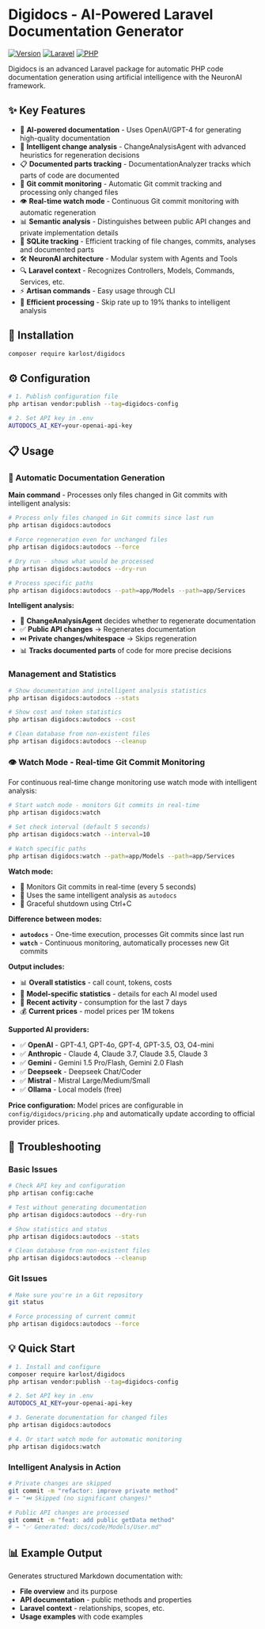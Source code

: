 # Digidocs - AI-Powered Laravel Documentation Generator

[![Version](https://img.shields.io/badge/version-1.3.1-blue.svg)](https://github.com/karlost/digidocs)
[![Laravel](https://img.shields.io/badge/Laravel-10%2B-red.svg)](https://laravel.com)
[![PHP](https://img.shields.io/badge/PHP-8.2%2B-purple.svg)](https://php.net)

Digidocs is an advanced Laravel package for automatic PHP code documentation generation using artificial intelligence with the NeuronAI framework.


## ✨ Key Features

- 🤖 **AI-powered documentation** - Uses OpenAI/GPT-4 for generating high-quality documentation
- 🧠 **Intelligent change analysis** - ChangeAnalysisAgent with advanced heuristics for regeneration decisions
- 📋 **Documented parts tracking** - DocumentationAnalyzer tracks which parts of code are documented
- 🔄 **Git commit monitoring** - Automatic Git commit tracking and processing only changed files
- 👁️ **Real-time watch mode** - Continuous Git commit monitoring with automatic regeneration
- 📊 **Semantic analysis** - Distinguishes between public API changes and private implementation details
- 💾 **SQLite tracking** - Efficient tracking of file changes, commits, analyses and documented parts
- 🛠️ **NeuronAI architecture** - Modular system with Agents and Tools
- 🔍 **Laravel context** - Recognizes Controllers, Models, Commands, Services, etc.
- ⚡ **Artisan commands** - Easy usage through CLI
- 🎯 **Efficient processing** - Skip rate up to 19% thanks to intelligent analysis

## 🚀 Installation

```bash
composer require karlost/digidocs
```

## ⚙️ Configuration

```bash
# 1. Publish configuration file
php artisan vendor:publish --tag=digidocs-config

# 2. Set API key in .env
AUTODOCS_AI_KEY=your-openai-api-key
```

## 📋 Usage

### 🔄 Automatic Documentation Generation

**Main command** - Processes only files changed in Git commits with intelligent analysis:

```bash
# Process only files changed in Git commits since last run
php artisan digidocs:autodocs

# Force regeneration even for unchanged files
php artisan digidocs:autodocs --force

# Dry run - shows what would be processed
php artisan digidocs:autodocs --dry-run

# Process specific paths
php artisan digidocs:autodocs --path=app/Models --path=app/Services
```

**Intelligent analysis:**
- 🧠 **ChangeAnalysisAgent** decides whether to regenerate documentation
- ✅ **Public API changes** → Regenerates documentation
- ⏭️ **Private changes/whitespace** → Skips regeneration
- 📊 **Tracks documented parts** of code for more precise decisions

### Management and Statistics

```bash
# Show documentation and intelligent analysis statistics
php artisan digidocs:autodocs --stats

# Show cost and token statistics
php artisan digidocs:autodocs --cost

# Clean database from non-existent files
php artisan digidocs:autodocs --cleanup
```

### 👁️ Watch Mode - Real-time Git Commit Monitoring

For continuous real-time change monitoring use watch mode with intelligent analysis:

```bash
# Start watch mode - monitors Git commits in real-time
php artisan digidocs:watch

# Set check interval (default 5 seconds)
php artisan digidocs:watch --interval=10

# Watch specific paths
php artisan digidocs:watch --path=app/Models --path=app/Services
```

**Watch mode:**
- 🔄 Monitors Git commits in real-time (every 5 seconds)
- 🧠 Uses the same intelligent analysis as `autodocs`
- 🛑 Graceful shutdown using Ctrl+C

**Difference between modes:**
- **`autodocs`** - One-time execution, processes Git commits since last run
- **`watch`** - Continuous monitoring, automatically processes new Git commits

**Output includes:**
- 📊 **Overall statistics** - call count, tokens, costs
- 🤖 **Model-specific statistics** - details for each AI model used
- 📅 **Recent activity** - consumption for the last 7 days
- 💰 **Current prices** - model prices per 1M tokens

**Supported AI providers:**
- ✅ **OpenAI** - GPT-4.1, GPT-4o, GPT-4, GPT-3.5, O3, O4-mini
- ✅ **Anthropic** - Claude 4, Claude 3.7, Claude 3.5, Claude 3
- ✅ **Gemini** - Gemini 1.5 Pro/Flash, Gemini 2.0 Flash
- ✅ **Deepseek** - Deepseek Chat/Coder
- ✅ **Mistral** - Mistral Large/Medium/Small
- ✅ **Ollama** - Local models (free)

**Price configuration:**
Model prices are configurable in `config/digidocs/pricing.php` and automatically update according to official provider prices.

## 🐛 Troubleshooting

### Basic Issues
```bash
# Check API key and configuration
php artisan config:cache

# Test without generating documentation
php artisan digidocs:autodocs --dry-run

# Show statistics and status
php artisan digidocs:autodocs --stats

# Clean database from non-existent files
php artisan digidocs:autodocs --cleanup
```

### Git Issues
```bash
# Make sure you're in a Git repository
git status

# Force processing of current commit
php artisan digidocs:autodocs --force
```

## 💡 Quick Start

```bash
# 1. Install and configure
composer require karlost/digidocs
php artisan vendor:publish --tag=digidocs-config

# 2. Set API key in .env
AUTODOCS_AI_KEY=your-openai-api-key

# 3. Generate documentation for changed files
php artisan digidocs:autodocs

# 4. Or start watch mode for automatic monitoring
php artisan digidocs:watch
```

### Intelligent Analysis in Action

```bash
# Private changes are skipped
git commit -m "refactor: improve private method"
# → "⏭️ Skipped (no significant changes)"

# Public API changes are processed
git commit -m "feat: add public getData method"
# → "✅ Generated: docs/code/Models/User.md"
```

## 📊 Example Output

Generates structured Markdown documentation with:
- **File overview** and its purpose
- **API documentation** - public methods and properties
- **Laravel context** - relationships, scopes, etc.
- **Usage examples** with code examples

